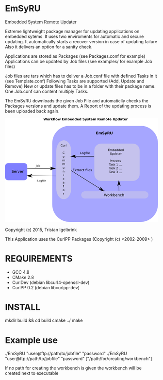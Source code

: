 EmSyRU
======

Embedded System Remote Updater 

Extreme lightweight package manager for updating applications on embedded sytems.
It uses two enviroments for automatic and secure updating.
It automatically starts a recover version in case of updating failure 
Also it delivers an option for a sanity check. 

Applications are stored as Packages (see Packages.conf for example)
Applications can be updated by Job files (see examples/ for example Job files)

Job files are tars which has to deliver a Job.conf 
file with defined Tasks in it (see Template.conf)
Following Tasks are supported (Add, Update and Remove)
New or update files has to be in a folder with their package name.
One Job.conf can content multiply Tasks.

The EmSyRU downloads the given Job File and automaticlly checks the Packages
versions and update them. 
A Report of the updating process is been uploaded back again.

![alt tag](https://raw.githubusercontent.com/tigelbri/EmSyRU/master/documentation/workflow.png)

Copyright (c) 2015, Tristan Igelbrink

This Application uses the CurlPP Packages (Copyright (c) <2002-2009> <Jean-Philippe Barrette-LaPierre>)

REQUIREMENTS
============

- GCC 4.8
- CMake 2.8
- CurlDev (debian libcurl4-openssl-dev)
- CurlPP 0.2 (debian libcurlpp-dev)




INSTALL
===========

mkdir build && cd build
cmake ../
make



Example use
===========

./EmSyRU "user@ftp://path/to/jobfile" "password"
./EmSyRU "user@ftp://path/to/jobfile" "password" ["/path/for/creating/workbench"]

If no path for creating the workbench is given the workbench will be created next to executable
